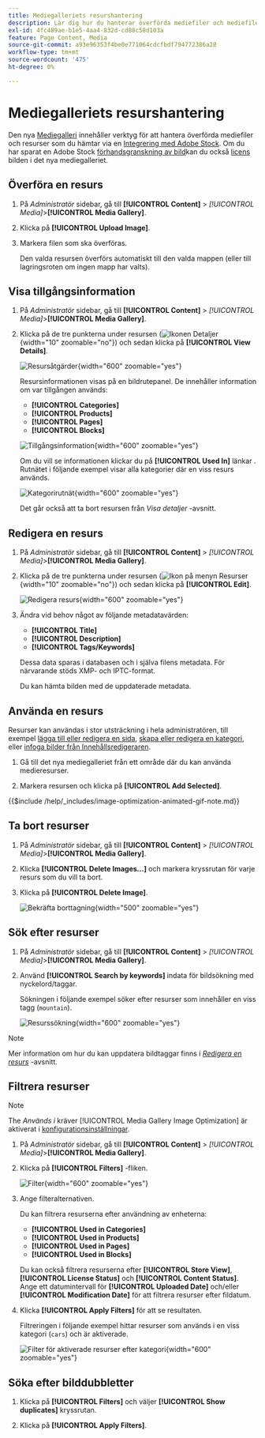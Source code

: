 ```yaml
---
title: Mediegalleriets resurshantering
description: Lär dig hur du hanterar överförda mediefiler och mediefiler som du hämtar via en Adobe Stock-integrering.
exl-id: 4fc489ae-b1e5-4aa4-832d-cd88c58d103a
feature: Page Content, Media
source-git-commit: a93e96353f4be0e771064cdcfbdf794772386a28
workflow-type: tm+mt
source-wordcount: '475'
ht-degree: 0%

---
```


# Mediegalleriets resurshantering

Den nya [Mediegalleri](media-gallery.md) innehåller verktyg för att hantera överförda mediefiler och resurser som du hämtar via en [Integrering med Adobe Stock](adobe-stock.md). Om du har sparat en Adobe Stock [förhandsgranskning av bild](adobe-stock-save-preview.md)kan du också [licens](adobe-stock-license-image.md) bilden i det nya mediegalleriet.

## Överföra en resurs

1. På _Administratör_ sidebar, gå till **[!UICONTROL Content]** > _[!UICONTROL Media]_>**[!UICONTROL Media Gallery]**.

1. Klicka på **[!UICONTROL Upload Image]**.

1. Markera filen som ska överföras.

   Den valda resursen överförs automatiskt till den valda mappen (eller till lagringsroten om ingen mapp har valts).

## Visa tillgångsinformation

1. På _Administratör_ sidebar, gå till **[!UICONTROL Content]** > _[!UICONTROL Media]_>**[!UICONTROL Media Gallery]**.

1. Klicka på de tre punkterna under resursen (![Ikonen Detaljer](./assets/media-gallery-asset-menu-icon.png){width="10" zoomable="no"}) och sedan klicka på **[!UICONTROL View Details]**.

   ![Resursåtgärder](./assets/media-gallery-asset-actions.png){width="600" zoomable="yes"}

   Resursinformationen visas på en bildrutepanel. De innehåller information om var tillgången används:

   - **[!UICONTROL Categories]**
   - **[!UICONTROL Products]**
   - **[!UICONTROL Pages]**
   - **[!UICONTROL Blocks]**

   ![Tillgångsinformation](./assets/media-gallery-asset-details.png){width="600" zoomable="yes"}

   Om du vill se informationen klickar du på **[!UICONTROL Used In]** länkar . Rutnätet i följande exempel visar alla kategorier där en viss resurs används.

   ![Kategorirutnät](./assets/media-gallery-asset-categories.png){width="600" zoomable="yes"}

   Det går också att ta bort resursen från _Visa detaljer_ -avsnitt.

## Redigera en resurs

1. På _Administratör_ sidebar, gå till **[!UICONTROL Content]** > _[!UICONTROL Media]_>**[!UICONTROL Media Gallery]**.

1. Klicka på de tre punkterna under resursen (![Ikon på menyn Resurser](./assets/media-gallery-asset-menu-icon.png){width="10" zoomable="no"}) och sedan klicka på **[!UICONTROL Edit]**.

   ![Redigera resurs](./assets/media-gallery-edit-asset.png){width="600" zoomable="yes"}

1. Ändra vid behov något av följande metadatavärden:

   - **[!UICONTROL Title]**
   - **[!UICONTROL Description]**
   - **[!UICONTROL Tags/Keywords]**

   Dessa data sparas i databasen och i själva filens metadata. För närvarande stöds XMP- och IPTC-format.

   Du kan hämta bilden med de uppdaterade metadata.

## Använda en resurs

Resurser kan användas i stor utsträckning i hela administratören, till exempel [lägga till eller redigera en sida](page-add.md), [skapa eller redigera en kategori](../catalog/category-create.md), eller [infoga bilder från Innehållsredigeraren](editor-insert-image.md).

1. Gå till det nya mediegalleriet från ett område där du kan använda medieresurser.

1. Markera resursen och klicka på **[!UICONTROL Add Selected]**.

{{$include /help/_includes/image-optimization-animated-gif-note.md}}

## Ta bort resurser

1. På _Administratör_ sidebar, gå till **[!UICONTROL Content]** > _[!UICONTROL Media]_>**[!UICONTROL Media Gallery]**.

1. Klicka **[!UICONTROL Delete Images...]** och markera kryssrutan för varje resurs som du vill ta bort.

1. Klicka på **[!UICONTROL Delete Image]**.

   ![Bekräfta borttagning](./assets/media-gallery-bulk-delete-confirm.png){width="500" zoomable="yes"}

## Sök efter resurser

1. På _Administratör_ sidebar, gå till **[!UICONTROL Content]** > _[!UICONTROL Media]_>**[!UICONTROL Media Gallery]**.

1. Använd **[!UICONTROL Search by keywords]** indata för bildsökning med nyckelord/taggar.

   Sökningen i följande exempel söker efter resurser som innehåller en viss tagg (`mountain`).

   ![Resurssökning](./assets/media-gallery-asset-search.png){width="600" zoomable="yes"}

>[!NOTE]
>
>Mer information om hur du kan uppdatera bildtaggar finns i _[Redigera en resurs](#edit-an-asset)_ -avsnitt.

## Filtrera resurser

>[!NOTE]
>
>The _Används i_ kräver [!UICONTROL Media Gallery Image Optimization] är aktiverat i [konfigurationsinställningar](media-gallery-image-optimization.md).

1. På _Administratör_ sidebar, gå till **[!UICONTROL Content]** > _[!UICONTROL Media]_>**[!UICONTROL Media Gallery]**.

1. Klicka på **[!UICONTROL Filters]** -fliken.

   ![Filter](./assets/media-gallery-filters.png){width="600" zoomable="yes"}

1. Ange filteralternativen.

   Du kan filtrera resurserna efter användning av enheterna:

   - **[!UICONTROL Used in Categories]**
   - **[!UICONTROL Used in Products]**
   - **[!UICONTROL Used in Pages]**
   - **[!UICONTROL Used in Blocks]**

   Du kan också filtrera resurserna efter **[!UICONTROL Store View]**, **[!UICONTROL License Status]** och **[!UICONTROL Content Status]**. Ange ett datumintervall för **[!UICONTROL Uploaded Date]** och/eller **[!UICONTROL Modification Date]** för att filtrera resurser efter fildatum.

1. Klicka **[!UICONTROL Apply Filters]** för att se resultaten.

   Filtreringen i följande exempel hittar resurser som används i en viss kategori (`cars`) och är aktiverade.

   ![Filter för aktiverade resurser efter kategori](./assets/media-gallery-filter-by-category.png){width="600" zoomable="yes"}

## Söka efter bilddubbletter

1. Klicka på **[!UICONTROL Filters]** och väljer **[!UICONTROL Show duplicates]** kryssrutan.

1. Klicka på **[!UICONTROL Apply Filters]**.
